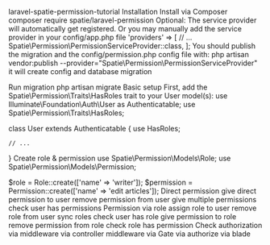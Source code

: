 laravel-spatie-permission-tutorial
Installation
Install via Composer
composer require spatie/laravel-permission
Optional: The service provider will automatically get registered. Or you may manually add the service provider in your config/app.php file
'providers' => [
    // ...
    Spatie\Permission\PermissionServiceProvider::class,
];
You should publish the migration and the config/permission.php config file with:
php artisan vendor:publish --provider="Spatie\Permission\PermissionServiceProvider"
it will create config and database migration

Run migration
php artisan migrate
Basic setup
First, add the Spatie\Permission\Traits\HasRoles trait to your User model(s):
use Illuminate\Foundation\Auth\User as Authenticatable;
use Spatie\Permission\Traits\HasRoles;

class User extends Authenticatable
{
    use HasRoles;

    // ...
}
Create role & permission
use Spatie\Permission\Models\Role;
use Spatie\Permission\Models\Permission;

$role = Role::create(['name' => 'writer']);
$permission = Permission::create(['name' => 'edit articles']);
Direct permission
give direct permission to user
remove permission from user
give multiple permissions
check user has permissions
Permission via role
assign role to user
remove role from user
sync roles
check user has role
give permission to role
remove permission from role
check role has permission
Check authorization
via middleware
via controller middleware
via Gate
via authorize
via blade
